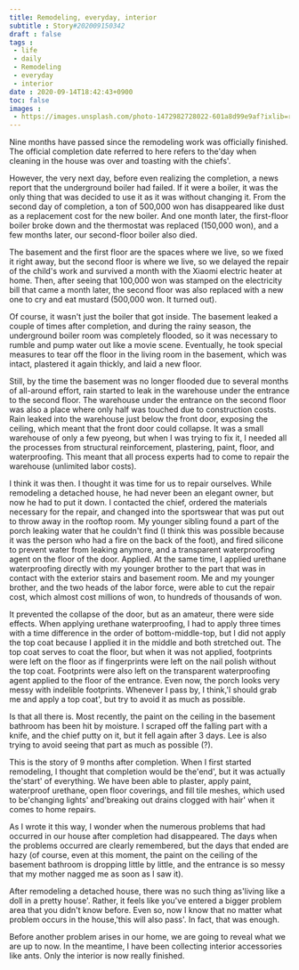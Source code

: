 ```yaml
---
title: Remodeling, everyday, interior
subtitle : Story#202009150342
draft : false
tags :
 - life
 - daily
 - Remodeling
 - everyday
 - interior
date : 2020-09-14T18:42:43+0900
toc: false
images : 
 - https://images.unsplash.com/photo-1472982728022-601a8d99e9af?ixlib=rb-1.2.1&q=80&fm=jpg&crop=entropy&cs=tinysrgb&w=1080&fit=max&ixid=eyJhcHBfaWQiOjE1NTU0OX0
---
```


Nine months have passed since the remodeling work was officially finished. The official completion date referred to here refers to the'day when cleaning in the house was over and toasting with the chiefs'.  

However, the very next day, before even realizing the completion, a news report that the underground boiler had failed. If it were a boiler, it was the only thing that was decided to use it as it was without changing it. From the second day of completion, a ton of 500,000 won has disappeared like dust as a replacement cost for the new boiler. And one month later, the first-floor boiler broke down and the thermostat was replaced (150,000 won), and a few months later, our second-floor boiler also died.  

The basement and the first floor are the spaces where we live, so we fixed it right away, but the second floor is where we live, so we delayed the repair of the child's work and survived a month with the Xiaomi electric heater at home. Then, after seeing that 100,000 won was stamped on the electricity bill that came a month later, the second floor was also replaced with a new one to cry and eat mustard (500,000 won. It turned out).  

Of course, it wasn't just the boiler that got inside. The basement leaked a couple of times after completion, and during the rainy season, the underground boiler room was completely flooded, so it was necessary to rumble and pump water out like a movie scene. Eventually, he took special measures to tear off the floor in the living room in the basement, which was intact, plastered it again thickly, and laid a new floor.  

Still, by the time the basement was no longer flooded due to several months of all-around effort, rain started to leak in the warehouse under the entrance to the second floor. The warehouse under the entrance on the second floor was also a place where only half was touched due to construction costs. Rain leaked into the warehouse just below the front door, exposing the ceiling, which meant that the front door could collapse. It was a small warehouse of only a few pyeong, but when I was trying to fix it, I needed all the processes from structural reinforcement, plastering, paint, floor, and waterproofing. This meant that all process experts had to come to repair the warehouse (unlimited labor costs).  

I think it was then. I thought it was time for us to repair ourselves. While remodeling a detached house, he had never been an elegant owner, but now he had to put it down. I contacted the chief, ordered the materials necessary for the repair, and changed into the sportswear that was put out to throw away in the rooftop room. My younger sibling found a part of the porch leaking water that he couldn't find (I think this was possible because it was the person who had a fire on the back of the foot), and fired silicone to prevent water from leaking anymore, and a transparent waterproofing agent on the floor of the door. Applied. At the same time, I applied urethane waterproofing directly with my younger brother to the part that was in contact with the exterior stairs and basement room. Me and my younger brother, and the two heads of the labor force, were able to cut the repair cost, which almost cost millions of won, to hundreds of thousands of won.  

It prevented the collapse of the door, but as an amateur, there were side effects. When applying urethane waterproofing, I had to apply three times with a time difference in the order of bottom-middle-top, but I did not apply the top coat because I applied it in the middle and both stretched out. The top coat serves to coat the floor, but when it was not applied, footprints were left on the floor as if fingerprints were left on the nail polish without the top coat. Footprints were also left on the transparent waterproofing agent applied to the floor of the entrance. Even now, the porch looks very messy with indelible footprints. Whenever I pass by, I think,'I should grab me and apply a top coat', but try to avoid it as much as possible.  

Is that all there is. Most recently, the paint on the ceiling in the basement bathroom has been hit by moisture. I scraped off the falling part with a knife, and the chief putty on it, but it fell again after 3 days. Lee is also trying to avoid seeing that part as much as possible (?).  

This is the story of 9 months after completion. When I first started remodeling, I thought that completion would be the'end', but it was actually the'start' of everything. We have been able to plaster, apply paint, waterproof urethane, open floor coverings, and fill tile meshes, which used to be'changing lights' and'breaking out drains clogged with hair' when it comes to home repairs.  

As I wrote it this way, I wonder when the numerous problems that had occurred in our house after completion had disappeared. The days when the problems occurred are clearly remembered, but the days that ended are hazy (of course, even at this moment, the paint on the ceiling of the basement bathroom is dropping little by little, and the entrance is so messy that my mother nagged me as soon as I saw it).  

After remodeling a detached house, there was no such thing as'living like a doll in a pretty house'. Rather, it feels like you've entered a bigger problem area that you didn't know before. Even so, now I know that no matter what problem occurs in the house,'this will also pass'. In fact, that was enough.  

Before another problem arises in our home, we are going to reveal what we are up to now. In the meantime, I have been collecting interior accessories like ants. Only the interior is now really finished.  

